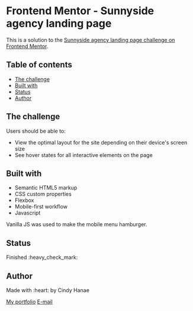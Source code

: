 # Frontend Mentor - Sunnyside agency landing page 

This is a solution to the [Sunnyside agency landing page challenge on Frontend Mentor](https://www.frontendmentor.io/challenges/sunnyside-agency-landing-page-7yVs3B6ef).

## Table of contents

<ul>
  <li><a href="#challenge">The challenge</a></li> 
  <li><a href="#built">Built with</a></li> 
  <li><a href="#status">Status</a></li> 
  <li><a href="#author">Author</a></li> 
</ul>


<h2 id="challenge">The challenge</h2>

Users should be able to:

- View the optimal layout for the site depending on their device's screen size
- See hover states for all interactive elements on the page

<h2 id="built">Built with</h2>

- Semantic HTML5 markup
- CSS custom properties
- Flexbox
- Mobile-first workflow
- Javascript

<p>Vanilla JS was used to make the mobile menu hamburger.</p>

<h2 id="status">Status</h2>
  Finished :heavy_check_mark:

<h2 id="author">Author</h2>

<p>Made with :heart: by Cindy Hanae</p>
<a href="https://cindyhanae.github.io/cindy-hanae/" target="_blank">My portfolio</a>
<a href="mailto:cindy.hanae1@gmail.com" target="_blank">E-mail</a>

